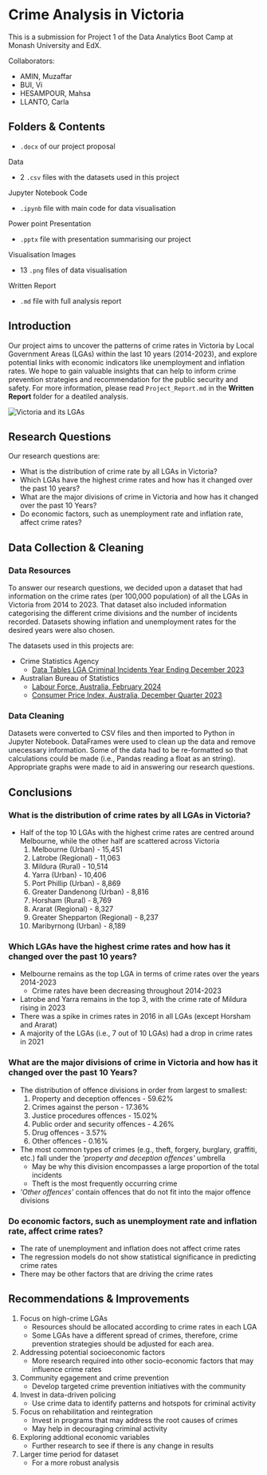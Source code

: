 # Crime Analysis in Victoria
This is a submission for Project 1 of the Data Analytics Boot Camp at Monash University and EdX.

Collaborators:
- AMIN, Muzaffar
- BUI, Vi
- HESAMPOUR, Mahsa
- LLANTO, Carla

## Folders & Contents
- `.docx` of our project proposal

Data
- 2 `.csv` files with the datasets used in this project

Jupyter Notebook Code
- `.ipynb` file with main code for data visualisation

Power point Presentation 
- `.pptx` file with presentation summarising our project

Visualisation Images
- 13 `.png` files of data visualisation

Written Report
- `.md` file with full analysis report

## Introduction
Our project aims to uncover the patterns of crime rates in Victoria by Local Government Areas (LGAs) within the last 10 years (2014-2023), and explore potential links with economic indicators like unemployment and inflation rates. We hope to gain valuable insights that can help to inform crime prevention strategies and recommendation for the public security and safety. For more information, please read `Project_Report.md` in the **Written Report** folder for a deatiled analysis.

![Victoria and its LGAs](https://github.com/MahsaHesam/Project1-Crime-Analysis-in-Victoria/assets/70048005/607fdc7f-0cdd-485a-9586-fe137641036e)

## Research Questions
Our research questions are:
- What is the distribution of crime rate by all LGAs in Victoria?
- Which LGAs have the highest crime rates and how has it changed over the past 10 years?
- What are the major divisions of crime in Victoria and how has it changed over the past 10 Years?
- Do economic factors, such as unemployment rate and inflation rate, affect crime rates? 

## Data Collection & Cleaning

### Data Resources
To answer our research questions, we decided upon a dataset that had information on the crime rates (per 100,000 population) of all the LGAs in Victoria from 2014 to 2023. That dataset also included information categorising the different crime divisions and the number of incidents recorded. Datasets showing inflation and unemployment rates for the desired years were also chosen.

The datasets used in this projects are:
- Crime Statistics Agency
  - [Data Tables LGA Criminal Incidents Year Ending December 2023](https://www.crimestatistics.vic.gov.au/crime-statistics/latest-victorian-crime-data/download-data)
- Australian Bureau of Statistics
  - [Labour Force, Australia, February 2024](https://www.abs.gov.au/statistics/labour/employment-and-unemployment/labour-force-australia/feb-2024#data-downloads)
  - [Consumer Price Index, Australia, December Quarter 2023](https://www.abs.gov.au/statistics/economy/price-indexes-and-inflation/consumer-price-index-australia/dec-quarter-2023#data-downloads)

### Data Cleaning
Datasets were converted to CSV files and then imported to Python in Jupyter Notebook. DataFrames were used to clean up the data and remove unecessary information. Some of the data had to be re-formatted so that calculations could be made (i.e., Pandas reading a float as an string). Appropriate graphs were made to aid in answering our research questions.

## Conclusions
### What is the distribution of crime rates by all LGAs in Victoria?
- Half of the top 10 LGAs with the highest crime rates are centred around Melbourne, while the other half are scattered across Victoria
  1. Melbourne (Urban) - 15,451
  2. Latrobe (Regional) - 11,063
  3. Mildura (Rural) - 10,514
  4. Yarra (Urban) - 10,406
  5. Port Phillip (Urban) - 8,869
  6. Greater Dandenong (Urban) - 8,816
  7. Horsham (Rural) - 8,769
  8. Ararat (Regional) - 8,327
  9. Greater Shepparton (Regional) - 8,237
  10. Maribyrnong (Urban) - 8,189

### Which LGAs have the highest crime rates and how has it changed over the past 10 years?
- Melbourne remains as the top LGA in terms of crime rates over the years 2014-2023
  - Crime rates have been decreasing throughout 2014-2023
- Latrobe and Yarra remains in the top 3, with the crime rate of Mildura rising in 2023
- There was a spike in crimes rates in 2016 in all LGAs (except Horsham and Ararat)
- A majority of the LGAs (i.e., 7 out of 10 LGAs) had a drop in crime rates in 2021

### What are the major divisions of crime in Victoria and how has it changed over the past 10 Years?
- The distribution of offence divisions in order from largest to smallest:
  1. Property and deception offences - 59.62%
  2. Crimes against the person - 17.36%
  3. Justice procedures offences - 15.02%
  4. Public order and security offences - 4.26%
  5. Drug offences - 3.57%
  6. Other offences - 0.16%
- The most common types of crimes (e.g., theft, forgery, burglary, graffiti, etc.) fall under the *'property and deception offences'* umbrella
  - May be why this division encompasses a large proportion of the total incidents
  - Theft is the most frequently occurring crime
- *'Other offences'* contain offences that do not fit into the major offence divisions

### Do economic factors, such as unemployment rate and inflation rate, affect crime rates? 
- The rate of unemployment and inflation does not affect crime rates
- The regression models do not show statistical significance in predicting crime rates
- There may be other factors that are driving the crime rates

## Recommendations & Improvements
1. Focus on high-crime LGAs
   - Resources should be allocated according to crime rates in each LGA
   - Some LGAs have a different spread of crimes, therefore, crime prevention strategies should be adjusted for each area.
2. Addressing potential socioeconomic factors
   - More research required into other socio-economic factors that may influence crime rates
3. Community egagement and crime prevention
   - Develop targeted crime prevention initiatives with the community
4. Invest in data-driven policing
   - Use crime data to identify patterns and hotspots for criminal activity
5. Focus on rehabilitation and reintegration
   - Invest in programs that may address the root causes of crimes
   - May help in decouraging criminal activity
6. Exploring addtional economic variables
   - Further research to see if there is any change in results
7. Larger time period for dataset
   - For a more robust analysis

